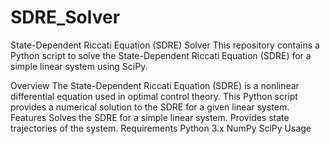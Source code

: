 # SDRE_Solver

State-Dependent Riccati Equation (SDRE) Solver
This repository contains a Python script to solve the State-Dependent Riccati Equation (SDRE) for a simple linear system using SciPy.

Overview
The State-Dependent Riccati Equation (SDRE) is a nonlinear differential equation used in optimal control theory. This Python script provides a numerical solution to the SDRE for a given linear system.
Features
Solves the SDRE for a simple linear system.
Provides state trajectories of the system.
Requirements
Python 3.x
NumPy
SciPy
Usage
